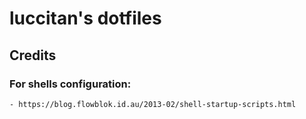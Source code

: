 # luccitan's dotfiles

## Credits

### **For shells configuration**:
    - https://blog.flowblok.id.au/2013-02/shell-startup-scripts.html
